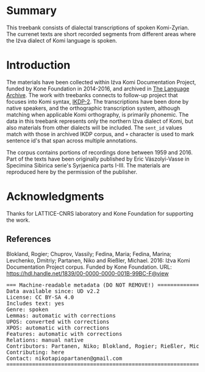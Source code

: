 # Summary

This treebank consists of dialectal transcriptions of spoken Komi-Zyrian. The currenet texts are short recorded segments from different areas where the Iźva dialect of Komi language is spoken. 

# Introduction

The materials have been collected within Iźva Komi Documentation Project, funded by Kone Foundation in 2014-2016, and archived in [The Language Archive](https://tla.mpi.nl/). The work with treebanks connects to follow-up project that focuses into Komi syntax, [IKDP-2](https://langdoc.github.io/IKDP-2/). The transcriptions have been done by native speakers, and the orthographic transcription system, although matching when applicable Komi orthography, is primarily phonemic. The data in this treebank represents only the northern Iźva dialect of Komi, but also materials from other dialects will be included. The `sent_id` values match with those in archived IKDP corpus, and `+` character is used to mark sentence id's that span across multiple annotations.

The corpus contains portions of recordings done between 1959 and 2016. Part of the texts have been originally published by Eric Vászolyi-Vasse in Specimina Sibirica serie's Syrjaenica parts I-III. The materials are reproduced here by the permission of the publisher.

# Acknowledgments

Thanks for LATTICE-CNRS laboratory and Kone Foundation for supporting the work.

## References

Blokland, Rogier; Chuprov, Vassily; Fedina, Maria; Fedina, Marina; Levchenko, Dmitriy; Partanen, Niko and Rießler, Michael. 2016: Iźva Komi Documentation Project corpus. Funded by Kone Foundation. URL: https://hdl.handle.net/1839/00-0000-0000-001B-99BC-F@view

<pre>
=== Machine-readable metadata (DO NOT REMOVE!) ================================
Data available since: UD v2.2
License: CC BY-SA 4.0
Includes text: yes
Genre: spoken
Lemmas: automatic with corrections
UPOS: converted with corrections
XPOS: automatic with corrections
Features: automatic with corrections
Relations: manual native
Contributors: Partanen, Niko; Blokland, Rogier; Rießler, Michael
Contributing: here
Contact: nikotapiopartanen@gmail.com
===============================================================================
</pre>
